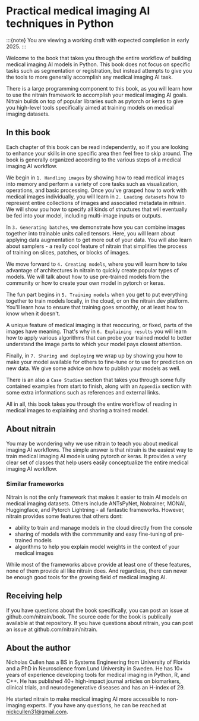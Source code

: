 # Practical medical imaging AI techniques in Python

:::{note}
You are viewing a working draft with expected completion in early 2025.
:::

Welcome to the book that takes you through the entire workflow of building medical imaging AI models in Python. This book does not focus on specific tasks such as segmentation or registration, but instead attempts to give you the tools to more generally accomplish any medical imaging AI task.

There is a large programming component to this book, as you will learn how to use the nitrain framework to accomplish your medical imaging AI goals. Nitrain builds on top of popular libraries such as pytorch or keras to give you high-level tools specifically aimed at training models on medical imaging datasets.

## In this book

Each chapter of this book can be read independently, so if you are looking to enhance your skills in one specific area then feel free to skip around. The book is generally organized according to the various steps of a medical imaging AI workflow.

We begin in `1. Handling images` by showing how to read medical images into memory and perform a variety of core tasks such as visualization, operations, and basic processing. Once you've grasped how to work with medical images individually, you will learn in `2. Loading datasets` how to represent entire collections of images and associated metadata in nitrain. We will show you how to specify all kinds of structures that will eventually be fed into your model, including multi-image inputs or outputs.

In `3. Generating batches`, we demonstrate how you can combine images together into trainable units called tensors. Here, you will learn about applying data augmentation to get more out of your data. You will also learn about samplers - a really cool feature of nitrain that simplifies the process of training on slices, patches, or blocks of images.

We move forward to `4. Creating models`, where you will learn how to take advantage of architectures in nitrain to quickly create popular types of models. We will talk about how to use pre-trained models from the community or how to create your own model in pytorch or keras.

The fun part begins in `5. Training models` when you get to put everything together to train models locally, in the cloud, or on the nitrain.dev platform. You'll learn how to ensure that training goes smoothly, or at least how to know when it doesn't.

A unique feature of medical imaging is that reoccuring, or fixed, parts of the images have meaning. That's why in `6. Explaining results` you will learn how to apply various algorithms that can probe your trained model to better understand the image parts to which your model pays closest attention.

Finally, in `7. Sharing and deploying` we wrap up by showing you how to make your model available for others to fine-tune or to use for prediction on new data. We give some advice on how to publish your models as well.

There is an also a `Case Studies` section that takes you through some fully contained examples from start to finish, along with an `Appendix` section with some extra informations such as references and external links.

All in all, this book takes you through the entire workflow of reading in medical images to explaining and sharing a trained model.

## About nitrain

You may be wondering why we use nitrain to teach you about medical imaging AI workflows. The simple answer is that nitrain is the easiest way to train medical imaging AI models using pytorch or keras. It provides a very clear set of classes that help users easily conceptualize the entire medical imaging AI workflow.

### Similar frameworks

Nitrain is not the only framework that makes it easier to train AI models on medical imaging datasets. Others include ANTsPyNet, Nobrainer, MONAI, Huggingface, and Pytorch Lightning - all fantastic frameworks. However, nitrain provides some features that others dont:

- ability to train and manage models in the cloud directly from the console
- sharing of models with the commmunity and easy fine-tuning of pre-trained models
- algorithms to help you explain model weights in the context of your medical images

While most of the frameworks above provide at least one of these features, none of them provide all like nitrain does. And regardless, there can never be enough good tools for the growing field of medical imaging AI.

## Receiving help

If you have questions about the book specifically, you can post an issue at github.com/nitrain/book. The source code for the book is publically available at that repository. If you have questions about nitrain, you can post an issue at github.com/nitrain/nitrain.

## About the author

Nicholas Cullen has a BS in Systems Engineering from University of Florida and a PhD in Neuroscience from Lund University in Sweden. He has 10+ years of experience developing tools for medical imaging in Python, R, and C++. He has published 40+ high-impact journal articles on biomarkers, clinical trials, and neurodegenerative diseases and has an H-index of 29.

He started nitrain to make medical imaging AI more accessible to non-imaging experts. If you have any questions, he can be reached at nickcullen31@gmail.com.
